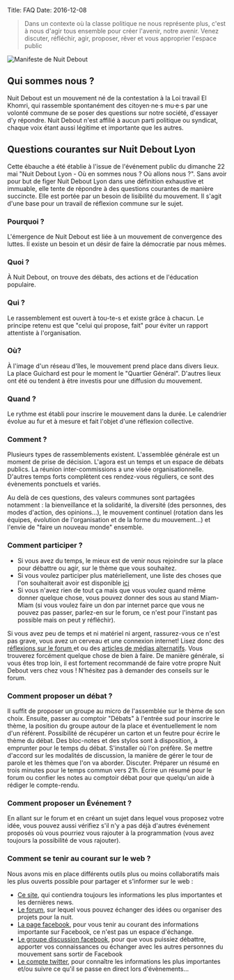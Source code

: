 Title: FAQ
Date: 2016-12-08

> Dans un contexte où la classe politique ne nous représente plus, c'est à nous
> d'agir tous ensemble pour créer l'avenir, notre avenir. Venez discuter,
> réfléchir, agir, proposer, rêver et vous approprier l'espace public

![Manifeste de Nuit Debout](https://forum.nuitdeboutlyon.fr/uploads/default/optimized/1X/235a1bffe91c40ff19a59b2906c7ddbc00483a2d_1_689x486.jpg)

Qui sommes nous ?
-----------------

Nuit Debout est un mouvement né de la contestation à la Loi travail El Khomri,
qui rassemble spontanément des citoyen·ne·s mu·e·s par une volonté commune de
se poser des questions sur notre société, d'essayer d'y répondre. Nuit Debout
n'est affilié à aucun parti politique ou syndicat, chaque voix étant aussi
légitime et importante que les autres.

Questions courantes sur Nuit Debout Lyon
----------------------------------------

 Cette ébauche a été établie à l'issue de l'événement public du dimanche 22 mai
 "Nuit Debout Lyon - Où en sommes nous ? Où allons nous ?". Sans avoir pour but
 de figer Nuit Debout Lyon dans une définition exhaustive et immuable, elle
 tente de répondre à des questions courantes de manière succincte. Elle est
 portée par un besoin de lisibilité du mouvement. Il s'agit d'une base pour un
 travail de réflexion commune sur le sujet.

### Pourquoi ?

L'émergence de Nuit Debout est liée à un mouvement de convergence des luttes.
Il existe un besoin et un désir de faire la démocratie par nous mêmes.

### Quoi ?

À Nuit Debout, on trouve des débats, des actions et de l'éducation populaire.

### Qui ?

Le rassemblement est ouvert à tou-te-s et existe grâce à chacun. Le principe
retenu est que "celui qui propose, fait" pour éviter un rapport attentiste à
l'organisation.

### Où?

À l'image d'un réseau d'îles, le mouvement prend place dans divers lieux. La
place Guichard est pour le moment le "Quartier Général". D'autres lieux ont
été ou tendent à être investis pour une diffusion du mouvement.

### Quand ?

Le rythme est établi pour inscrire le mouvement dans la durée. Le calendrier
évolue au fur et à mesure et fait l'objet d'une réflexion collective.

### Comment ?

Plusieurs types de rassemblements existent. L'assemblée générale est un moment
de prise de décision. L'agora est un temps et un espace de débats publics. La
réunion inter-commissions a une visée organisationnelle. D'autres temps forts
complètent ces rendez-vous réguliers, ce sont des évènements ponctuels et
variés.

Au delà de ces questions, des valeurs communes sont partagées notamment : la
bienveillance et la solidarité, la diversité (des personnes, des modes
d'action, des opinions...), le mouvement continuel (rotation dans les équipes,
évolution de l'organisation et de la forme du mouvement...) et l'envie de
"faire un nouveau monde" ensemble.

### Comment participer ?

* Si vous avez du temps, le mieux est de venir nous rejoindre sur la place pour
  débattre ou agir, sur le thème que vous souhaitez.
* Si vous voulez participer plus matériellement, une liste des choses que l'on
  souhaiterait avoir est disponible
  [ici](https://mensuel.framapad.org/p/besoins_materiel_nd_lyon)
* Si vous n'avez rien de tout ça mais que vous voulez quand même donner quelque
  chose, vous pouvez donner des sous au stand Miam-Miam (si vous voulez faire
  un don par internet parce que vous ne pouvez pas passer, parlez-en sur le
  forum, ce n'est pour l'instant pas possible mais on peut y réfléchir).

Si vous avez peu de temps et ni matériel ni argent, rassurez-vous ce n'est pas
grave, vous avez un cerveau et une connexion internet! Lisez donc des
[réflexions sur le forum ](https://forum.nuitdeboutlyon.fr/c/reflexions) et ou
des [articles de médias
alternatifs](https://forum.nuitdeboutlyon.fr/t/cartographie-des-medias-interessants).
Vous trouverez forcément quelque chose de bien à faire. De manière générale, si
vous êtes trop loin, il est fortement recommandé de faire votre propre Nuit
Debout vers chez vous ! N'hésitez pas à demander des conseils sur le forum.

### Comment proposer un débat ?

Il suffit de proposer un groupe au micro de l'assemblée sur le thème de son
choix. Ensuite, passer au comptoir "Débats" à l'entrée sud pour inscrire le
thème, la position du groupe autour de la place et éventuellement le nom d'un
référent. Possibilité de récupérer un carton et un feutre pour écrire le thème
du débat. Des bloc-notes et des stylos sont à disposition, à emprunter pour le
temps du débat. S'installer où l'on préfère. Se mettre d'accord sur les
modalités de discussion, la manière de gérer le tour de parole et les thèmes
que l'on va aborder. Discuter. Préparer un résumé en trois minutes pour le
temps commun vers 21h. Écrire un résumé pour le forum ou confier les notes au
comptoir débat pour que quelqu'un aide à rédiger le compte-rendu.

### Comment proposer un Événement ?

En allant sur le forum et en créant un sujet dans lequel vous proposez votre
idée, vous pouvez aussi vérifiez s'il n'y a pas déjà d'autres événement
proposés où vous pourriez vous rajouter à la programmation (vous avez toujours
la possibilité de vous rajouter).

### Comment se tenir au courant sur le web ?

Nous avons mis en place différents outils plus ou moins collaboratifs mais les
plus ouverts possible pour partager et s'informer sur le web :

* [Ce site](https://nuitdeboutlyon.fr/), qui contiendra toujours les
  informations les plus importantes et les dernières news.
* [Le forum](https://forum.nuitdeboutlyon.fr/), sur lequel vous pouvez échanger
  des idées ou organiser des projets pour la nuit.
* [La page facebook](https://www.facebook.com/NuitDeboutLyon), pour vous tenir
  au courant des informations importante sur Facebook, ce n'est pas un espace
  d'échange.
* [Le groupe discussion
  facebook](https://www.facebook.com/groups/1355754227784900/), pour que vous
  puissiez débattre, apporter vos connaissances ou échanger avec les autres
  personnes du mouvement sans sortir de Facebook
* [Le compte twitter](http://twitter.com/nuitdeboutlyon), pour connaître les
  informations les plus importantes et/ou suivre ce qu'il se passe en direct
  lors d'évènements...
